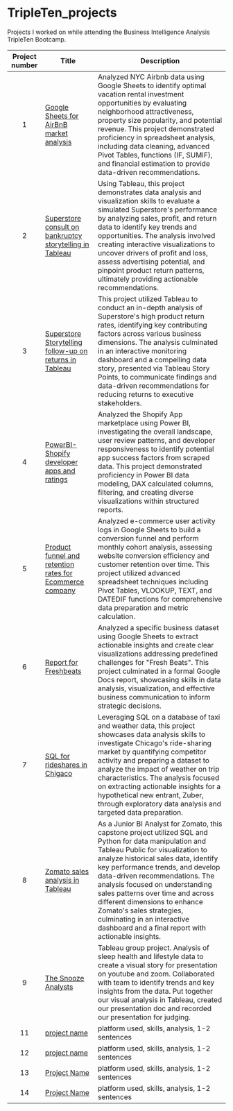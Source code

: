 # TripleTen_projects
Projects I worked on while attending the Business Intelligence Analysis TripleTen Bootcamp.


| Project number | Title | Description |
| :----------: | ----------- | ----------- |
| 1 | [Google Sheets for AirBnB market analysis](https://github.com/Jord2285/TripleTen_projects/tree/main/Google%20Sheets%20for%20Airbnb%20market%20analysis) | Analyzed NYC Airbnb data using Google Sheets to identify optimal vacation rental investment opportunities by evaluating neighborhood attractiveness, property size popularity, and potential revenue. This project demonstrated proficiency in spreadsheet analysis, including data cleaning, advanced Pivot Tables, functions (IF, SUMIF), and financial estimation to provide data-driven recommendations. |
| 2 | [Superstore consult on bankruptcy storytelling in Tableau](https://github.com/Jord2285/TripleTen_projects/tree/main/Superstore%20consult%20on%20bankruptcy%20in%20Tableau) | Using Tableau, this project demonstrates data analysis and visualization skills to evaluate a simulated Superstore's performance by analyzing sales, profit, and return data to identify key trends and opportunities. The analysis involved creating interactive visualizations to uncover drivers of profit and loss, assess advertising potential, and pinpoint product return patterns, ultimately providing actionable recommendations. |
| 3 | [Superstore Storytelling follow-up on returns in Tableau](https://github.com/Jord2285/TripleTen_projects/tree/main/Superstore%20follow-up%20on%20high%20return%20rates%20analysis%20in%20Tableau) | This project utilized Tableau to conduct an in-depth analysis of Superstore's high product return rates, identifying key contributing factors across various business dimensions. The analysis culminated in an interactive monitoring dashboard and a compelling data story, presented via Tableau Story Points, to communicate findings and data-driven recommendations for reducing returns to executive stakeholders. |
| 4 | [PowerBI-Shopify developer apps and ratings](https://github.com/Jord2285/TripleTen_projects/tree/main/PowerBI%20Shopify%20developer%20apps%20and%20ratings%20analysis) | Analyzed the Shopify App marketplace using Power BI, investigating the overall landscape, user review patterns, and developer responsiveness to identify potential app success factors from scraped data. This project demonstrated proficiency in Power BI data modeling, DAX calculated columns, filtering, and creating diverse visualizations within structured reports.|
| 5 | [Product funnel and retention rates for Ecommerce company](https://github.com/Jord2285/TripleTen_projects/tree/main/Product%20funnel%20and%20retention%20rates%20for%20an%20E-commerce%20company) | Analyzed e-commerce user activity logs in Google Sheets to build a conversion funnel and perform monthly cohort analysis, assessing website conversion efficiency and customer retention over time. This project utilized advanced spreadsheet techniques including Pivot Tables, VLOOKUP, TEXT, and DATEDIF functions for comprehensive data preparation and metric calculation. |
| 6 | [Report for Freshbeats](https://github.com/Jord2285/TripleTen_projects/tree/main/Report%20for%20Fresh%20Beats) | Analyzed a specific business dataset using Google Sheets to extract actionable insights and create clear visualizations addressing predefined challenges for "Fresh Beats". This project culminated in a formal Google Docs report, showcasing skills in data analysis, visualization, and effective business communication to inform strategic decisions. |
| 7 | [SQL for rideshares in Chigaco](https://github.com/Jord2285/TripleTen_projects/tree/main/SQL%20for%20a%20new%20rideshare%20company%20in%20Chigaco) | Leveraging SQL on a database of taxi and weather data, this project showcases data analysis skills to investigate Chicago's ride-sharing market by quantifying competitor activity and preparing a dataset to analyze the impact of weather on trip characteristics. The analysis focused on extracting actionable insights for a hypothetical new entrant, Zuber, through exploratory data analysis and targeted data preparation. |
|8 | [Zomato sales analysis in Tableau](https://github.com/Jord2285/TripleTen_projects/blob/main/Zomato%20sales%20analysis%20in%20Tableau/README.md) | As a Junior BI Analyst for Zomato, this capstone project utilized SQL and Python for data manipulation and Tableau Public for visualization to analyze historical sales data, identify key performance trends, and develop data-driven recommendations. The analysis focused on understanding sales patterns over time and across different dimensions to enhance Zomato's sales strategies, culminating in an interactive dashboard and a final report with actionable insights. |
| 9 | [The Snooze Analysts](https://github.com/Jord2285/TripleTen_projects/blob/main/The%20Snooze%20Analyst/README.md) | Tableau group project. Analysis of sleep health and lifestyle data to create a visual story for presentation on youtube and zoom. Collaborated with team to identify trends and key insights from the data. Put together our visual analysis in Tableau, created our presentation doc and recorded our presentation for judging.|
| 11 | [project name](https://github.com/Jord2285/TripleTen_projects/edit/main/README.md) | platform used, skills, analysis, 1-2 sentences |
| 12 | [project name](https://github.com/Jord2285/TripleTen_projects/edit/main/README.md) | platform used, skills, analysis, 1-2 sentences |
| 13 | [Project Name](https://github.com/Jord2285/TripleTen_projects/edit/main/README.md) | platform used, skills, analysis, 1-2 sentences |
| 14 | [Project Name](https://github.com/Jord2285/TripleTen_projects/edit/main/README.md) | platform used, skills, analysis, 1-2 sentences |
